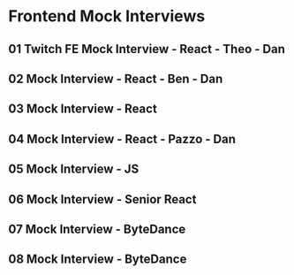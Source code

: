 # Frontend Mock Interviews

## 01 Twitch FE Mock Interview - React - Theo - Dan

## 02 Mock Interview - React - Ben - Dan

## 03 Mock Interview - React

## 04 Mock Interview - React - Pazzo - Dan

## 05 Mock Interview - JS

## 06 Mock Interview - Senior React

## 07 Mock Interview - ByteDance

## 08 Mock Interview - ByteDance
